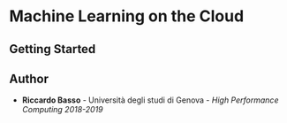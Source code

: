 # Machine Learning on the Cloud


## Getting Started



## Author

* **Riccardo Basso** - Università degli studi di Genova - *High Performance Computing 2018-2019*
